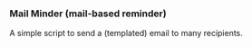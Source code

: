 ### Mail Minder (mail-based reminder)

A simple script to send a (templated) email to many recipients.
